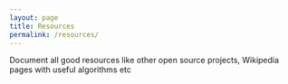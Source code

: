```yaml
---
layout: page
title: Resources
permalink: /resources/
---
```


Document all good resources like other open source projects, Wikipedia pages with useful algorithms etc